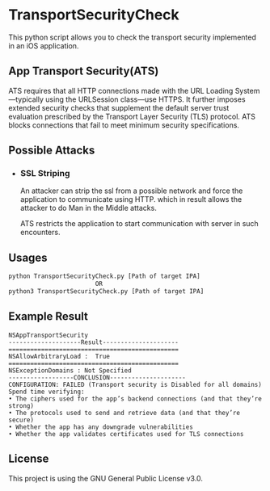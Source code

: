 # TransportSecurityCheck
This python script allows you to check the transport security implemented in an iOS application.

## App Transport Security(ATS)

ATS requires that all HTTP connections made with the URL Loading System—typically using the URLSession class—use HTTPS. It further imposes extended security checks that supplement the default server trust evaluation prescribed by the Transport Layer Security (TLS) protocol. ATS blocks connections that fail to meet minimum security specifications.

## Possible Attacks

- ### SSL Striping
  An attacker can strip the ssl from a possible network and force the application to communicate using HTTP. which in result allows the attacker to do Man in the Middle attacks.
  
  ATS restricts the application to start communication with server in such encounters.

## Usages
```bash
python TransportSecurityCheck.py [Path of target IPA]
                        OR
python3 TransportSecurityCheck.py [Path of target IPA]
```

## Example Result

    NSAppTransportSecurity
    --------------------Result---------------------
    ===============================================
    NSAllowArbitraryLoad :  True
    ===============================================
    NSExceptionDomains : Not Specified
    ------------------CONCLUSION---------------------
    CONFIGURATION: FAILED (Transport security is Disabled for all domains)
    Spend time verifying:
    • The ciphers used for the app’s backend connections (and that they’re strong)
    • The protocols used to send and retrieve data (and that they’re secure)
    • Whether the app has any downgrade vulnerabilities
    • Whether the app validates certificates used for TLS connections

## License

This project is using the GNU General Public License v3.0.
